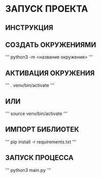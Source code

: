 # ЗАПУСК ПРОЕКТА

## ИНСТРУКЦИЯ

## СОЗДАТЬ ОКРУЖЕНИЯМИ 

'''
python3 -m <название окружения>
'''

## АКТИВАЦИЯ ОКРУЖЕНИЯ
'''
. venv/bin/activate
'''

## ИЛИ

'''
source venv/bin/activate
'''
## ИМПОРТ БИБЛИОТЕК
'''
pip install -r requirements.txt
'''
## ЗАПУСК ПРОЦЕССА
'''
python3 main.py
'''